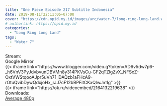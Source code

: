 ```yaml
---
title: "One Piece Episode 217 Subtitle Indonesia"
date: 2019-08-11T22:11:05+07:00
cover: "https://cdn.opid.my.id/images/arc/water-7/long-ring-long-land.webp" # Optional, cover
# authorlink: https://opid.my.id
categories:
  - "Long Ring Long Land"
tags:
  - "Water 7"
---
```

<div class="ui menu violet borderless inverted">
  <div class="header item active">
        Stream:
    </div>
  <a class="active item" data-tab="google">
    <i class="google drive icon"></i> Google
  </a>
  <a class="item nounderline" data-tab="mirror">
    <i class="odnoklassniki icon"></i> Mirror
  </a>
</div>
<div class="ui bottom attached tab segment active" style="border:0 !important;" data-tab="google">
 {{< iframe link="https://www.blogger.com/video.g?token=AD6v5dw7p6-_h6VnV3PyJdvbvunDBVMn8y314PKVsCu-GF2qTZlgZvX_NFSxZ-OxtVWStqooAJpr5uVn71_DAQzb1aFHcA9-rOtuQvibDywQdxjoHx_rJJ7cF12bBPFitCKxQIwJm1g" >}}
</div>
<div class="ui bottom attached tab segment" style="border:0 !important;" data-tab="mirror">
{{< iframe link="https://ok.ru/videoembed/2164132219638" >}}
</div>
<div class="ui menu violet borderless inverted">
  <div class="header item active">
        Downloads:
    </div>
  <a class="item nounderline" href="https://ouo.io/zUIeH1u" target="_blank" rel="dofollow"><i class="google drive icon"></i>
    Average 480p</a>
</div>